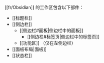 [[fr/Obsidian]] 的工作区包含以下部件：

- [[标题栏]]
- [[侧边栏]]
	- [[侧边栏#面板|侧边栏中的面板]]
		- [[侧边栏#标签页|侧边栏中的标签页]]
	- [[功能区]] （仅在左侧边栏）
- [[面板布局|面板]]
- [[状态栏]]